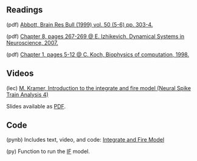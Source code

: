 ## Readings

(pdf) [Abbott, Brain Res Bull (1999) vol. 50 (5-6) pp. 303-4.](/Readings/Abbott_1999.pdf)

(pdf) [Chapter 8, pages 267-269 @ E. Izhikevich, Dynamical Systems in Neuroscience, 2007.](/Readings/Izhikevich_Chapter_8.pdf)

(pdf)	[Chapter 1, pages 5-12 @ C. Koch, Biophysics of computation, 1998.](/Readings/Koch_Chapter_1.pdf)

## Videos

(lec) [M. Kramer, Introduction to the integrate and fire model (Neural Spike Train Analysis 4)](https://www.samsi.info/news-and-media/27-jul-drs-m-kramer-and-u-eden-samsi)

  Slides available as [PDF](/Readings/Kramer_Slides_SAMSI_Lecture_1.pdf).

## Code

(pynb) Includes text, video, and code: [Integrate and Fire Model](https://mark-kramer.github.io/Case-Studies-Python/IF.html)

(py)   Function to run the [IF](IF.py) model.
